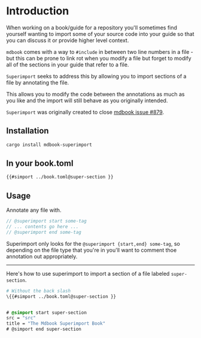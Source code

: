 # Introduction

When working on a book/guide for a repository you'll sometimes find yourself wanting to
import some of your source code into your guide so that you can discuss it or provide
higher level context.

`mdbook` comes with a way to `#include` in between two line numbers in a file - but this
can be prone to link rot when you modify a file but forget to modify all of the sections
in your guide that refer to a file.

 `Superimport` seeks to address this by allowing you to import sections of a file by annotating
 the file.

 This allows you to modify the code between the annotations as much as you like and the import will
 still behave as you originally intended.

`Superimport` was originally created to close [mdbook issue #879](https://github.com/rust-lang-nursery/mdBook/issues/879).

## Installation

```sh
cargo install mdbook-superimport
```

## In your book.toml

```md
{{#simport ../book.toml@super-section }}
```

## Usage

Annotate any file with.

```rust
// @superimport start some-tag
// ... contents go here ...
// @superimport end some-tag
```

Superimport only looks for the `@superimport {start,end} some-tag`, so depending on
the file type that you're in you'll want to comment thoe annotation out
appropriately.

---

Here's how to use superimport to import a section of a file
labeled `super-section`.

```sh
# Without the back slash
\{{#simport ../book.toml@super-section }}
```

```css

# @simport start super-section
src = "src"
title = "The Mdbook Superimport Book"
# @simport end super-section
```
